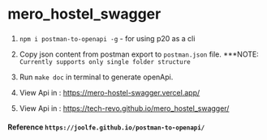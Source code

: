 # mero_hostel_swagger
###

1. `npm i postman-to-openapi -g` - for using p20 as a cli

2. Copy json content from postman export to `postman.json` file. \*\*\*NOTE: `Currently supports only single folder structure`

3. Run `make doc` in terminal to generate openApi.

4. View Api in : https://mero-hostel-swagger.vercel.app/
5. View Api in : https://tech-revo.github.io/mero_hostel_swagger/

#### Reference `https://joolfe.github.io/postman-to-openapi/`

